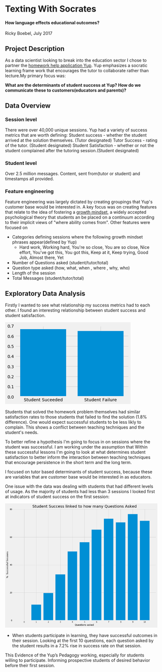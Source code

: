 # Texting With Socrates
#### How language effects educational outcomes?
Ricky Boebel, July 2017

## Project Description
As a data scientist looking to break into the education sector I chose to partner the [homework help application Yup](www.yup.com). Yup emphasizes a socratic learning frame work that encourages the tutor to collaborate rather than lecture.My primary focus was:

**What are the determinants of student success at Yup? How do we communicate these to customers(educators and parents)?**

## Data Overview

### Session level
There were over 40,000 unique sessions. Yup had a variety of success metrics that are worth defining:
Student success - whether the student arrived at the solution themselves. (Tutor designated)
Tutor Success - rating of the tutor. (Student designated)
Student Satisfaction - whether or not the student complained after the tutoring session.(Student designated)

### Student level

Over 2.5 million messages. Content, sent from(tutor or student) and timestamps all provided.

### Feature engineering
Feature engineering was largely dictated by creating groupings that Yup's customer base would be interested in. A key focus was on creating features that relate to the idea of fostering a [growth mindset](https://en.wikipedia.org/wiki/Mindset#Fixed_and_growth), a widely accepted psychological theory that students an be placed on a continuum according to their implicit views of "where ability comes from". Other features were focused on
* Categories defining sessions where the following growth mindset phrases appear(defined by Yup)
    * Hard work, Working hard, You're so close, You are so close, Nice effort, You've got this, You got this, Keep at it, Keep trying, Good Job, Almost there, Yet
* Number of Questions asked (student/tutor/total)
* Question type asked (how, what, when , where , why, who)
* Length of the session
* Total Messages (student/tutor/total)

## Exploratory Data Analysis

Firstly I wanted to see what relationship my success metrics had to each other. I found an interesting relationship between student success and student satisfaction.

![Complaints by Student Success](https://github.com/ricky-boebel/yup-capstone/blob/master/images/complaint_rates.png)

Students that solved the homework problem themselves had similar satisfaction rates to those students that failed to find the solution (1.8% difference). One would expect successful students to be less likly to complain. This shows a conflict between teaching techniques and the student's needs.


To better refine a hypothesis I'm going to focus in on sessions where the student was successful. I am working under the assumption that  Within these successful lessons I'm going to look at what determines student satisfaction to better inform the interaction between teaching techniques that encourage persistence in the short term and the long term.


I focused on tutor based determinants of student success, because these are variables that are customer base would be interested in as educators.


One issue with the data was dealing with students that had different levels of usage. As the majority of students had less than 3 sessions I looked first at indicators of student success on the first session:


![Questions / Usage](https://github.com/ricky-boebel/yup-capstone/blob/master/images/blogplot1.png)

* When students participate in learning, they have successful outcomes in their session. Looking at the first 10 questions, each question asked by the student results in a 7.2% rise in success rate on that session.

This Evidence of the Yup’s Pedagogy working, especially for students willing to participate.
Informing prospective students of desired behavior before their first session.
